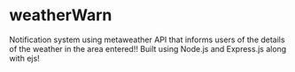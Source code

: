 # weatherWarn
Notification system using metaweather API that informs users of the details of the weather in the area entered!!
Built using Node.js and Express.js along with ejs!
